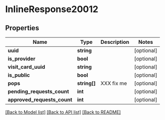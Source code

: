 # InlineResponse20012

## Properties
Name | Type | Description | Notes
------------ | ------------- | ------------- | -------------
**uuid** | **string** |  | [optional] 
**is_provider** | **bool** |  | [optional] 
**visit_card_uuid** | **string** |  | [optional] 
**is_public** | **bool** |  | [optional] 
**pops** | **string[]** | XXX fix me | [optional] 
**pending_requests_count** | **int** |  | [optional] 
**approved_requests_count** | **int** |  | [optional] 

[[Back to Model list]](../README.md#documentation-for-models) [[Back to API list]](../README.md#documentation-for-api-endpoints) [[Back to README]](../README.md)


